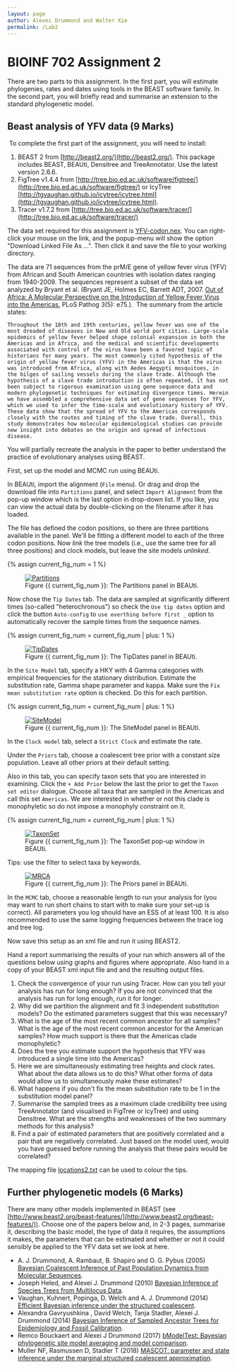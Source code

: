 ```yaml
---
layout: page
author: Alexei Drummond and Walter Xie
permalink: /Lab2
---
```


# BIOINF 702 Assignment 2

There are two parts to this assignment. 
In the first part, you will estimate phylogenies, rates and dates using tools in the BEAST software family. 
In the second part, you will briefly read and summarise an extension to the standard phylogenetic model. 
​
## Beast analysis of YFV data (9 Marks)
​
To complete the first part of the assignment, you will need to install:

1. BEAST 2 from [http://beast2.org/](http://beast2.org/). This package includes BEAST, BEAUti, Densitree and TreeAnnotator. 
Use the latest version 2.6.6.
2. FigTree v1.4.4 from [http://tree.bio.ed.ac.uk/software/figtree/](http://tree.bio.ed.ac.uk/software/figtree/) 
or IcyTree [http://tgvaughan.github.io/icytree/icytree.html](http://tgvaughan.github.io/icytree/icytree.html).
3. Tracer v1.7.2 from [http://tree.bio.ed.ac.uk/software/tracer/](http://tree.bio.ed.ac.uk/software/tracer/)

The data set required for this assignment is [YFV-codon.nex](YFV-codon.nex).
You can right-click your mouse on the link, and the popup-menu will show the option "Download Linked File As ...". 
Then click it and save the file to your working directory.

The data are 71 sequences from the prM/E gene of yellow fever virus (YFV) 
from African and South American countries with isolation dates ranging from 1940-2009.
The sequences represent a subset of the data set analyzed by Bryant et al. 
(Bryant JE, Holmes EC, Barrett ADT, 2007. 
[Out of Africa: A Molecular Perspective on the Introduction of Yellow Fever Virus into the Americas.](http://dx.doi.org/10.1371/journal.ppat.0030075)
PLoS Pathog 3(5): e75.).
​
The summary from the article states:

``
Throughout the 18th and 19th centuries, yellow fever was one of the most dreaded of diseases in New and Old world port cities. Large-scale epidemics of yellow fever helped shape colonial expansion in both the Americas and in Africa, and the medical and scientific developments associated with control of the virus have been a favored topic of historians for many years. The most commonly cited hypothesis of the origin of yellow fever virus (YFV) in the Americas is that the virus was introduced from Africa, along with Aedes Aegypti mosquitoes, in the bilges of sailing vessels during the slave trade. Although the hypothesis of a slave trade introduction is often repeated, it has not been subject to rigorous examination using gene sequence data and modern phylogenetic techniques for estimating divergence times. Herein we have assembled a comprehensive data set of gene sequences for YFV, which we used to infer the time-scale and evolutionary history of YFV. These data show that the spread of YFV to the Americas corresponds closely with the routes and timing of the slave trade. Overall, this study demonstrates how molecular epidemiological studies can provide new insight into debates on the origin and spread of infectious disease.
``

You will partially recreate the analysis in the paper to better understand the practice of evolutionary analyses using BEAST.

First, set up the model and MCMC run using BEAUti.

In BEAUti, import the alignment (`File` menu). Or drag and drop the download file into `Partitions` panel, 
and select `Import Alignment` from the pop-up window which is the last option in drop-down list.
If you like, you can view the actual data by double-clicking on the filename after it has loaded.

The file has defined the codon positions, so there are three partitions available in the panel.
We'll be fitting a different model to each of the three codon positions.
Now _link_ the tree models (i.e., use the same tree for all three positions)
and clock models, but leave the site models _unlinked_.

{% assign current_fig_num = 1 %}

<figure class="image">
<a href="Lab2/Partitions.png">
  <img src="Lab2/Partitions.png" alt="Partitions">
  </a>
  <figcaption>Figure {{ current_fig_num }}: The Partitions panel in BEAUti.</figcaption>
</figure>

Now chose the `Tip Dates` tab.
The data are sampled at significantly different times (so-called "heterochronous") 
so check the `Use tip dates` option and click the button `Auto-config` to 
`use everthing before first _` option to automatically recover the sample times from the sequence names.

{% assign current_fig_num = current_fig_num | plus: 1 %}

<figure class="image">
<a href="Lab2/TipDates.png">
  <img src="Lab2/TipDates.png" alt="TipDates">
  </a>
  <figcaption>Figure {{ current_fig_num }}: The TipDates panel in BEAUti.</figcaption>
</figure>

In the `Site Model` tab, specify a HKY with 4 Gamma categories with empirical frequencies for the stationary distribution.
Estimate the substitution rate, Gamma shape parameter and kappa. 
Make sure the `Fix mean substitution rate` option is checked.
Do this for each partition.  

{% assign current_fig_num = current_fig_num | plus: 1 %}

<figure class="image">
<a href="Lab2/SiteModel.png">
  <img src="Lab2/SiteModel.png" alt="SiteModel">
  </a>
  <figcaption>Figure {{ current_fig_num }}: The SiteModel panel in BEAUti.</figcaption>
</figure>

In the `Clock model` tab, select a `Strict Clock` and estimate the rate.

Under the `Priors` tab, choose a coalescent tree prior with a constant size population.
Leave all other priors at their default setting.

Also in this tab, you can specify taxon sets that you are interested in examining.
Click the `+ Add Prior` below the last the prior to get the `Taxon set editor` dialogue.
Choose all taxa that are sampled in the Americas and call this set `Americas`.
We are interested in whether or not this clade is monophyletic so do not impose a monophyly constraint on it.

{% assign current_fig_num = current_fig_num | plus: 1 %}

<figure class="image">
<a href="Lab2/TaxonSet.png">
  <img src="Lab2/TaxonSet.png" alt="TaxonSet">
  </a>
  <figcaption>Figure {{ current_fig_num }}: The TaxonSet pop-up window in BEAUti.</figcaption>
</figure>

Tips: use the filter to select taxa by keywords.

<figure class="image">
<a href="Lab2/MRCA.png">
  <img src="Lab2/MRCA.png" alt="MRCA">
  </a>
  <figcaption>Figure {{ current_fig_num }}: The Priors panel in BEAUti.</figcaption>
</figure>

In the `MCMC` tab, choose a reasonable length to run your analysis for
(you may want to run short chains to start with to make sure your set-up is correct).
All parameters you log should have an ESS of at least 100.
It is also recommended to use the same logging frequencies between the trace log and tree log. 

Now save this setup as an xml file and run it using BEAST2.

Hand a report summarising the results of your run which answers all of the questions below
using graphs and figures where appropriate.
Also hand in a copy of your BEAST xml input file and and the resulting output files.
​
1. Check the convergence of your run using Tracer.  How can you tell your analysis has run for long enough? If you are not convinced that the analysis has run for long enough, run it for longer.
2. Why did we partition the alignment and fit 3 independent substitution models?  Do the estimated parameters suggest that this was necessary?  
3. What is the age of the most recent common ancestor for all samples? What is the age of the most recent common ancestor for the American samples?  How much support is there that the Americas clade monophyletic?  
4. Does the tree you estimate support the hypothesis that YFV was introduced a single time into the Americas? 
5. Here we are simultaneously estimating tree heights and clock rates.  What about the data allows us to do this?   What other forms of data would allow us to simultaneously make these estimates?
6. What happens if you don't fix the mean substitution rate to be 1 in the substitution model panel?  
7. Summarise the sampled trees as a maximum clade credibility tree using TreeAnnotator (and visualised in FigTree or IcyTree) and using Densitree.  What are the strengths and weaknesses of the two summary methods for this analysis?
8. Find a pair of estimated parameters that are positively correlated and a pair that are negatively correlated. Just based on the model used, would you have guessed before running the analysis that these pairs would be correlated?

The mapping file [locations2.txt](locations2.txt) can be used to colour the tips.


## Further phylogenetic models (6 Marks)

There are many other models implemented in BEAST (see [http://www.beast2.org/beast-features/](http://www.beast2.org/beast-features/)).
Choose one of the papers below and, in 2-3 pages, summarise it, describing the basic model, 
the type of data it requires, the assumptions it makes, 
the parameters that can be estimated and whether or not it could sensibly be applied to the YFV data set we look at here.

- A. J. Drummond, A. Rambaut, B. Shapiro and O. G. Pybus (2005) [Bayesian Coalescent Inference of Past Population Dynamics from Molecular Sequences](https://doi.org/10.1093/molbev/msi103).
- Joseph Heled, and Alexei J. Drummond (2010) [Bayesian Inference of Species Trees from Multilocus Data](http://mbe.oxfordjournals.org/content/27/3/570.full).
- Vaughan, Kuhnert, Popinga, D. Welch and A. J. Drummond (2014) [Efficient Bayesian inference under the structured coalescent](https://doi.org/10.1093/bioinformatics/btu201).
- Alexandra Gavryushkina , David Welch, Tanja Stadler, Alexei J. Drummond (2014) [Bayesian Inference of Sampled Ancestor Trees for Epidemiology and Fossil Calibration](https://doi.org/10.1371/journal.pcbi.1003919).
- Remco Bouckaert and Alexei J Drummond (2017) [bModelTest: Bayesian phylogenetic site model averaging and model comparison](https://doi.org/10.1186/s12862-017-0890-6).
- Muller NF, Rasmussen D, Stadler T (2018) [MASCOT: parameter and state inference under the marginal structured coalescent approximation](https://doi.org/10.1093/bioinformatics/bty406).
